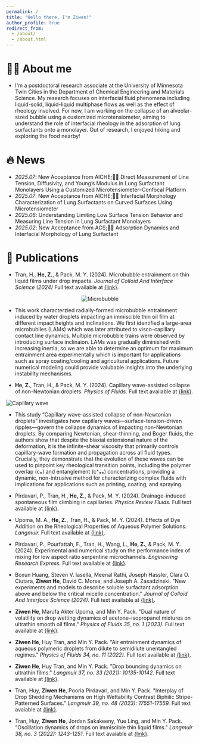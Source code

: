 ```yaml
---
permalink: /
title: "Hello there, I'm Ziwen!"
author_profile: true
redirect_from: 
  - /about/
  - /about.html
---
```


# 👨‍🎓 About me
* I'm a postdoctoral research associate at the University of Minnesota Twin Cities in the Department of Chemical Engineering and Materials Science. My research focuses on interfacial fluid phenomena including liquid-solid, liquid-liquid multiphase flows as well as the effect of rheology involved. For now, I am working on the collapse of an alveolar-sized bubble using a customized microtensiometer, aiming to understand the role of interfacial rheology in the adsorption of lung surfactants onto a monolayer. Out of research, I enjoyed hiking and exploring the food nearby!

# 🔥 News
- *2025.07*: New Acceptance from AICHE;🎉🎉 Direct Measurement of Line Tension, Diffusivity, and Young’s Modulus in Lung Surfactant Monolayers Using a Customized Microtensiometer–Confocal Platform
- *2025.07*: New Acceptance from AICHE;🎉🎉 Interfacial Morphology Characterization of Lung Surfactants on Curved Surfaces Using Microtensiometer
- *2025.06*: Understanding Limiting Low Surface Tension Behavior and Measuring Line Tension in Lung Surfactant Monolayers
- *2025.02*: New Acceptance from ACS;🎉🎉 Adsorption Dynamics and Interfacial Morphology of Lung Surfactant
  
# 📝 Publications 
* Tran, H., **He, Z.**, & Pack, M. Y. (2024). Microbubble entrainment on thin liquid films under drop impacts. *Journal of Colloid And Interface Science (2024)* Full text available at <a href="https://doi.org/10.1016/j.jcis.2024.11.236">{link}</a>.

<p align="center"> 
  <img src=" (https://github.com/user-attachments/assets/ee63fa30-75cf-4eac-92d7-4d1b3821b7e4)" alt="Microbubble"> 
</p>
 

* This work characterzied radially-formed microbubble entrainment induced by water droplets impacting an immiscible thin oil film at different impact heights and inclinations. We first identified a large-area microbublles (LAMs) which was later attributed to visco-capillary contact line dynamics. Multiple microbubble trains were observed by introducing surface inclinaion. LAMs was gradually diminished with increasing inertia, so we are able to determine an optimum for maximum entrainment area experimentally which is important for applications such as spray coating/cooling and agricultural applications. Future numerical modeling could provide valubable insights into the underlying instability mechanisms.

* **He, Z.**, Tran, H., & Pack, M. Y. (2024). Capillary wave-assisted collapse of non-Newtonian droplets. *Physics of Fluids.* Full text available at <a href="https://doi.org/10.1063/5.0231029">{link}</a>.

![Capillary wave](https://github.com/user-attachments/assets/9a093b0f-d009-4bdc-aaf0-b1638bc28223)

* This study “Capillary wave-assisted collapse of non-Newtonian droplets” investigates how capillary waves—surface-tension-driven ripples—govern the collapse dynamics of impacting non-Newtonian droplets. By comparing Newtonian, shear-thinning, and Boger fluids, the authors show that despite the biaxial extensional nature of the deformation, it is the infinite-shear viscosity that primarily controls capillary-wave formation and propagation across all fluid types. Crucially, they demonstrate that the evolution of these waves can be used to pinpoint key rheological transition points, including the polymer overlap (c⁎) and entanglement (c^⁎⁎) concentrations, providing a dynamic, non-intrusive method for characterizing complex fluids with implications for applications such as printing, coating, and spraying.

* Pirdavari, P., Tran, H., **He, Z.**, & Pack, M. Y. (2024). Drainage-induced spontaneous film climbing in capillaries. *Physics Review Fluids.* Full text available at <a href="https://doi.org/10.1103/PhysRevFluids.9.094005">{link}</a>.



* Upoma, M. A., **He, Z.**, Tran, H., & Pack, M. Y. (2024). Effects of Dye Addition on the Rheological Properties of Aqueous Polymer Solutions. *Langmuir.* Full text available at <a href="https://pubs.acs.org/doi/full/10.1021/acs.langmuir.4c01533">{link}</a>.

* Pirdavari, P., Pourfattah, F., Tran, H., Wang, L., **He, Z.**, & Pack, M. Y. (2024). Experimental and numerical study on the performance index of mixing for low aspect ratio serpentine microchannels. *Engineering Research Express.* Full text available at <a href="https://iopscience.iop.org/article/10.1088/2631-8695/ad7198/meta">{link}</a>.

* Boxun Huang, Steven V. Iasella, Meenal Rathi, Joseph Hassler, Clara O. Ciutara, **Ziwen He**, David C. Morse, and Joseph A. Zasadzinski. "New experiments and models to describe soluble surfactant adsorption above and below the critical micelle concentration." *Journal of Colloid And Interface Science (2024).* Full text available at <a href="https://doi.org/10.1016/j.jcis.2024.07.204">{link}</a>.

* **Ziwen He**, Marufa Akter Upoma, and Min Y. Pack. "Dual nature of volatility on drop wetting dynamics of acetone–isopropanol mixtures on ultrathin smooth oil films." *Physics of Fluids 35, no. 1 (2023).* Full text available at <a href="https://doi.org/10.1063/5.0131299">{link}</a>.

* **Ziwen He**, Huy Tran, and Min Y. Pack. "Air entrainment dynamics of aqueous polymeric droplets from dilute to semidilute unentangled regimes." *Physics of Fluids 34, no. 11 (2022).* Full text available at <a href="https://doi.org/10.1063/5.0130251">{link}</a>.

* **Ziwen He**, Huy Tran, and Min Y. Pack. "Drop bouncing dynamics on ultrathin films." *Langmuir 37, no. 33 (2021): 10135-10142.* Full text available at <a href="https://doi.org/10.1021/acs.langmuir.1c01510">{link}</a>.
  
  
* Tran, Huy, **Ziwen He**, Pooria Pirdavari, and Min Y. Pack. "Interplay of Drop Shedding Mechanisms on High Wettability Contrast Biphilic Stripe-Patterned Surfaces." *Langmuir 39, no. 48 (2023): 17551-17559.* Full text avaiable at <a href="https://doi.org/10.1021/acs.langmuir.3c03042">{link}</a>.

* Tran, Huy, **Ziwen He**, Jordan Sakakeeny, Yue Ling, and Min Y. Pack. "Oscillation dynamics of drops on immiscible thin liquid films." *Langmuir 38, no. 3 (2022): 1243-1251.* Full text avaiable at <a href="https://doi.org/10.1021/acs.langmuir.1c03029">{link}</a>.
